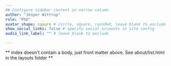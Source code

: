 ```yaml
---
## Configure sidebar content in narrow column
author: "Jesper Wittrup"
role: "PhD"
avatar_shape: sqaure # circle, square, rounded, leave blank to exclude
show_social_links: false # specify social accounts in site config
audio_link_label: "" # leave blank to exclude

---
```


** index doesn't contain a body, just front matter above.
See about/list.html in the layouts folder **